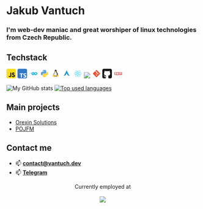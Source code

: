 # Jakub Vantuch
### I'm web-dev maniac and great worshiper of linux technologies from Czech Republic. 

## Techstack
<a title="JavaScript"><img height="25" src="https://raw.githubusercontent.com/edent/SuperTinyIcons/master/images/svg/javascript.svg"></a>
<a title="TypeScript"><img height="25" src="https://raw.githubusercontent.com/edent/SuperTinyIcons/master/images/svg/typescript.svg"></a>
<a title="TypeScript"><img height="25" src="https://raw.githubusercontent.com/edent/SuperTinyIcons/master/images/svg/go.svg"></a>
<a title="Python"><img height="25" src="https://raw.githubusercontent.com/edent/SuperTinyIcons/master/images/svg/python.svg"></a>
<a title="GNU/Linux"><img height="25" src="https://raw.githubusercontent.com/edent/SuperTinyIcons/master/images/svg/linux.svg"></a>
<a title="Arch Linux"><img height="25" src="https://raw.githubusercontent.com/edent/SuperTinyIcons/master/images/svg/arch_linux.svg"></a>
<a title="React.js"><img height="25" src="https://raw.githubusercontent.com/edent/SuperTinyIcons/master/images/svg/react.svg"></a>
<a title="Bash"><img height="25" src="https://raw.githubusercontent.com/jmnote/z-icons/master/svg/bash.svg"></a>
<a title="Git"><img height="25" src="https://raw.githubusercontent.com/edent/SuperTinyIcons/master/images/svg/git.svg"></a>
<a title="GitHub"><img height="25" src="https://raw.githubusercontent.com/edent/SuperTinyIcons/master/images/svg/github.svg"></a>
<a title="npm"><img height="25" src="https://raw.githubusercontent.com/edent/SuperTinyIcons/master/images/svg/npm.svg"></a>

![My GitHub stats](https://github-readme-stats.vercel.app/api?username=turnixxd&show_icons=true&theme=prussian)
[![Top used languages](https://github-readme-stats.vercel.app/api/top-langs/?username=turnixxd&layout=compact&theme=prussian)](https://github.com/anuraghazra/github-readme-stats)
<br>

## Main projects
- [Orexin Solutions](https://github.com/Orexin)
- [POJFM](https://pojfm.cz/)

## Contact me
- :mailbox: **[contact@vantuch.dev](mailto:contact@vantuch.dev)**
- :mailbox: **[Telegram](https://t.me/turnix)**

<div align="center" gap="5px">
  Currently employed at <br><br><a href="https://www.prorocketeers.com/"><img height="25" src="https://www.prorocketeers.com/images/prorocketeers_logo_horizontal_cut.svg"></a>
</div>
